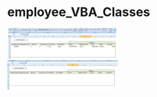 # employee_VBA_Classes

<img src="img/employee1.png" width=50%>

<img src="img/employee2.png" width=50%>
